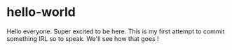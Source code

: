 # hello-world

Hello everyone. Super excited to be here. This is my first attempt to commit something IRL so to speak. We'll see how that goes !

